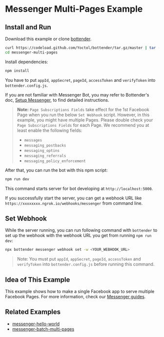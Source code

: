 # Messenger Multi-Pages Example

## Install and Run

Download this example or clone [bottender](https://github.com/Yoctol/bottender).

```sh
curl https://codeload.github.com/Yoctol/bottender/tar.gz/master | tar -xz --strip=2 bottender-master/examples/messenger-multi-pages
cd messenger-multi-pages
```

Install dependencies:

```sh
npm install
```

You have to put `appId`, `appSecret`, `pageId`, `accessToken` and `verifyToken` into `bottender.config.js`.

If you are not familiar with Messenger Bot, you may refer to Bottender's doc, [Setup Messenger](https://bottender.js.org/docs/channel-messenger-setup), to find detailed instructions.

> **Note:** `Page Subscriptions Fields` take effect for the 1st Facebook Page when you run the below `Set Webhook` script. However, in this example, you might have multiple Pages. Please double check your `Page Subscriptions Fields` for each Page. We recommend you at least enable the following fields:
>
> - `messages`
> - `messaging_postbacks`
> - `messaging_optins`
> - `messaging_referrals`
> - `messaging_policy_enforcement`

After that, you can run the bot with this npm script:

```sh
npm run dev
```

This command starts server for bot developing at `http://localhost:5000`.

If you successfully start the server, you can get a webhook URL like `https://xxxxxxxx.ngrok.io/webhooks/messenger` from command line.

## Set Webhook

While the server running, you can run following command with `bottender` to set up the webhook with the webhook URL you get from running `npm run dev`:

```sh
npx bottender messenger webhook set -w <YOUR_WEBHOOK_URL>
```

> Note: You must put `appId`, `appSecret`, `pageId`, `accessToken` and `verifyToken` into `bottender.config.js` before running this command.

## Idea of This Example

This example shows how to make a single Facebook app to serve multiple Facebook Pages. For more information, check our [Messenger guides](https://bottender.js.org/docs/channel-messenger-setup).

## Related Examples

- [messenger-hello-world](../messenger-hello-world)
- [messenger-batch-multi-pages](../messenger-batch-multi-pages)
